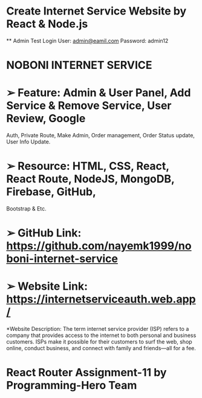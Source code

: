 # Create Internet Service Website by React & Node.js

** Admin Test Login User: admin@eamil.com Password: admin12

# NOBONI INTERNET SERVICE
# ➢ Feature: Admin & User Panel, Add Service & Remove Service, User Review, Google
Auth, Private Route, Make Admin, Order management, Order Status update, User Info
Update.
# ➢ Resource: HTML, CSS, React, React Route, NodeJS, MongoDB, Firebase, GitHub,
Bootstrap & Etc.
# ➢ GitHub Link: https://github.com/nayemk1999/noboni-internet-service
# ➢ Website Link: https://internetserviceauth.web.app/

*Website Description:
The term internet service provider (ISP) refers to a company that provides access to the internet to both personal and business customers. ISPs make it possible for their customers to surf the web, shop online, conduct business, and connect with family and friends—all for a fee.

# React Router Assignment-11 by Programming-Hero Team

